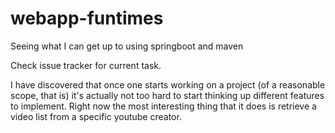 # webapp-funtimes
Seeing what I can get up to using springboot and maven

Check issue tracker for current task. 

I have discovered that once one starts working on a project (of a reasonable scope, that is) it's actually not too hard to start thinking up different features to implement. Right now the most interesting thing that it does is retrieve a video list from a specific youtube creator. 
